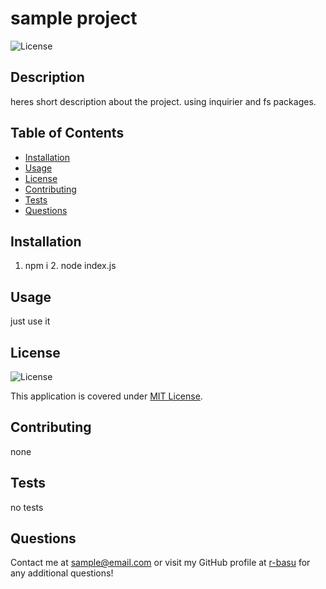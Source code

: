 
  # sample project
  ![License](https://img.shields.io/badge/License-MIT%20License-blue.svg)
    
  ## Description
  heres short description about the project. using inquirier and fs packages.

  ## Table of Contents
  - [Installation](#installation)
  - [Usage](#usage)
  - [License](#license)
  - [Contributing](#contributing)
  - [Tests](#tests)
  - [Questions](#questions)
    
  ## Installation
  1. npm i 2. node index.js
    
  ## Usage
  just use it
    
  ## License
  ![License](https://img.shields.io/badge/License-MIT%20License-blue.svg)

 This application is covered under [MIT License](https://spdx.org/licenses/MIT.html).
    
  ## Contributing
  none
    
  ## Tests
  no tests 
    
  ## Questions
  Contact me at sample@email.com or visit my GitHub profile at [r-basu](https://github.com/r-basu) for any additional questions!
  